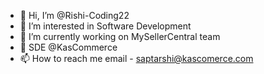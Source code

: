 - 👋 Hi, I’m @Rishi-Coding22
- 👀 I’m interested in Software Development
- 🌱 I’m currently working on MySellerCentral team
- 💞️ SDE @KasCommerce
- 📫 How to reach me email - saptarshi@kascomerce.com

<!---
Rishi-Coding22/Rishi-Coding22 is a ✨ special ✨ repository because its `README.md` (this file) appears on your GitHub profile.
You can click the Preview link to take a look at your changes.
--->

